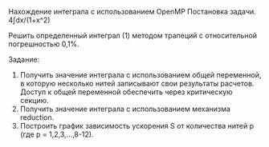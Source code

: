Нахождение интеграла с использованием OpenMP 
Постановка задачи.
4∫dx/(1+x^2)
                                             
Решить определенный интеграл
(1) методом трапеций с относительной 
погрешностью 0,1%. 

Задание: 
1) Получить значение  интеграла  с  использованием  общей переменной, в которую несколько нитей записывают свои результаты расчетов. 
Доступ к общей переменной обеспечить через критическую секцию.
2) Получить  значение  интеграла  с  использованием механизма reduction. 
3) Построить график зависимость ускорения S от количества нитей p (где p = 1,2,3,...,8-12).
